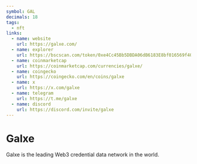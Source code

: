 ```yaml
---
symbol: GAL
decimals: 18
tags:
  - nft
links:
  - name: website
    url: https://galxe.com/
  - name: explorer
    url: https://bscscan.com/token/0xe4Cc45Bb5DBDA06dB6183E8bf016569f40497Aa5
  - name: coinmarketcap
    url: https://coinmarketcap.com/currencies/galxe/
  - name: coingecko
    url: https://coingecko.com/en/coins/galxe
  - name: x
    url: https://x.com/galxe
  - name: telegram
    url: https://t.me/galxe
  - name: discord
    url: https://discord.com/invite/galxe
---
```


# Galxe

Galxe is the leading Web3 credential data network in the world.
